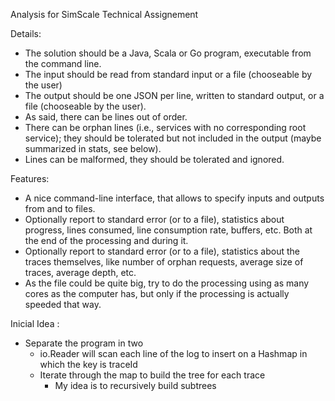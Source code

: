 Analysis for SimScale Technical Assignement

Details:
* The solution should be a Java, Scala or Go program, executable from the command line.
* The input should be read from standard input or a file (chooseable by the user)
* The output should be one JSON per line, written to standard output, or a file (chooseable by the user).
* As said, there can be lines out of order.
* There can be orphan lines (i.e., services with no corresponding root service); they should be tolerated but not included in the output (maybe summarized in stats, see below).
* Lines can be malformed, they should be tolerated and ignored.

Features:
* A nice command-line interface, that allows to specify inputs and outputs from and to files.
* Optionally report to standard error (or to a file), statistics about progress, lines consumed, line consumption rate, buffers, etc. Both at the end of the processing and during it.
* Optionally report to standard error (or to a file), statistics about the traces themselves, like number of orphan requests, average size of traces, average depth, etc.
* As the file could be quite big, try to do the processing using as many cores as the computer has, but only if the processing is actually speeded that way.

Inicial Idea :
 * Separate the program in two
    * io.Reader will scan each line of the log to insert on a Hashmap in which the key is traceId
    * Iterate through the map to build the tree for each trace
        * My idea is to recursively build subtrees
        

